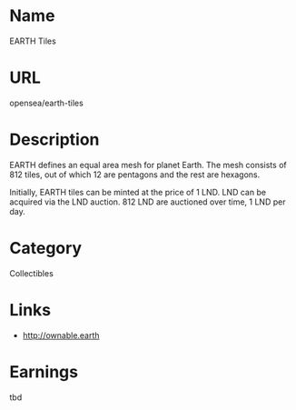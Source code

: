 # Name

EARTH Tiles

# URL

opensea/earth-tiles

# Description

EARTH defines an equal area mesh for planet Earth. The mesh consists of 812 tiles, out of which 12 are pentagons and the rest are hexagons.

Initially, EARTH tiles can be minted at the price of 1 LND. LND can be acquired via the LND auction. 812 LND are auctioned over time, 1 LND per day.

# Category

Collectibles

# Links

- http://ownable.earth

# Earnings

tbd